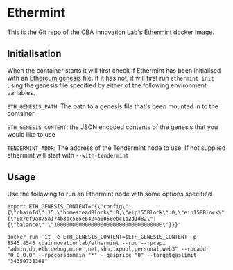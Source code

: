 # Ethermint

This is the Git repo of the CBA Innovation Lab's [Ethermint](https://github.com/tendermint/ethermint) docker image.

## Initialisation

When the container starts it will first check if Ethermint has been initialised with an [Ethereum genesis](https://github.com/ethereum/go-ethereum/wiki/Private-network) file.  If it has not, it will first run `ethermint init` using the genesis file specified by either of the following environment variables.

`ETH_GENESIS_PATH`: The path to a genesis file that's been mounted in to the container

`ETH_GENESIS_CONTENT`: the JSON encoded contents of the genesis that you would like to use

`TENDERMINT_ADDR`: The address of the Tendermint node to use. If not supplied ethermint will start with `--with-tendermint`

## Usage

Use the following to run an Ethermint node with some options specified

```
export ETH_GENESIS_CONTENT="{\"config\":{\"chainId\":15,\"homesteadBlock\":0,\"eip155Block\":0,\"eip158Block\":0},\"nonce\":\"0xdeadbeefdeadbeef\",\"timestamp\":\"0x00\",\"parentHash\":\"0x0000000000000000000000000000000000000000000000000000000000000000\",\"mixhash\":\"0x0000000000000000000000000000000000000000000000000000000000000000\",\"difficulty\":\"0x40\",\"gasLimit\":\"0x800000000\",\"alloc\":{\"0x7df9a875a174b3bc565e6424a0050ebc1b2d1d82\":{\"balance\":\"10000000000000000000000000000000000\"}}}"

docker run -it -e ETH_GENESIS_CONTENT=$ETH_GENESIS_CONTENT -p 8545:8545 cbainnovationlab/ethermint --rpc --rpcapi "admin,db,eth,debug,miner,net,shh,txpool,personal,web3" --rpcaddr "0.0.0.0" --rpccorsdomain "*" --gasprice "0" --targetgaslimit "34359738368"

```
